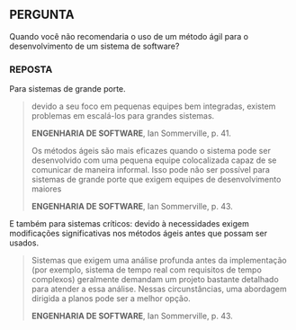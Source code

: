 ## PERGUNTA

Quando você não recomendaria o uso de um método ágil para o desenvolvimento de um sistema de software?

### REPOSTA 

Para sistemas de grande porte.

> devido a seu foco em pequenas equipes bem integradas, existem problemas em escalá-los para grandes sistemas.
>
> **ENGENHARIA DE SOFTWARE**, Ian Sommerville, p. 41.
>
> Os métodos ágeis são mais eficazes quando o sistema pode ser desenvolvido com uma pequena equipe colocalizada capaz de se comunicar de maneira informal. Isso pode não ser possível para sistemas de grande porte que exigem equipes de desenvolvimento maiores
>
> **ENGENHARIA DE SOFTWARE**, Ian Sommerville, p. 43.

E também para sistemas críticos: devido à necessidades exigem modificações significativas nos métodos ágeis antes que possam ser usados.

> Sistemas que exigem uma análise profunda antes da implementação (por exemplo, sistema de tempo real com requisitos de tempo complexos) geralmente demandam um projeto bastante detalhado para atender a essa análise. Nessas circunstâncias, uma abordagem dirigida a planos pode ser a melhor opção.
>
> **ENGENHARIA DE SOFTWARE**, Ian Sommerville, p. 43.
